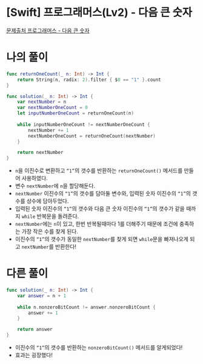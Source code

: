 # [Swift] 프로그래머스(Lv2) - 다음 큰 숫자

[문제출처 프로그래머스 - 다음 큰 숫자](https://school.programmers.co.kr/learn/courses/30/lessons/12911)

# 나의 풀이

```swift
func returnOneCount(_ n: Int) -> Int {
    return String(n, radix: 2).filter { $0 == "1" }.count
}

func solution(_ n: Int) -> Int {
    var nextNumber = n
    var nextNumberOneCount = 0
    let inputNumberOneCount = returnOneCount(n)
    
    while inputNumberOneCount != nextNumberOneCount {
        nextNumber += 1
        nextNumberOneCount = returnOneCount(nextNumber)
    }

    return nextNumber
}
```

- `n`을 이진수로 변환하고 `“1”`의 갯수를 반환하는 `returnOneCount()` 메서드를 만들어 사용하였다.
- 변수 `nextNumber`에 `n`을 할당해둔다.
- `nextNumber` 이진수의 `“1”`의 갯수를 담아둘 변수와, 입력된 숫자 이진수의 `“1”`의 갯수를 상수에 담아두었다.
- 입력된 숫자 이진수의 `“1”`의 갯수와 다음 큰 숫자 이진수의 `“1”`의 갯수가 같을 때까지 `while` 반복문을 돌려준다.
- `nextNumber`에는 `n`이 있고, 한번 반복될때마다 1를 더해주기 때문에 조건에 충족하는 가장 작은 수를 찾게 된다.
- 이진수의 `“1”`의 갯수가 동일한 `nextNumber`를 찾게 되면 `while`문을 빠져나오게 되고 `nextNumber`를 반환한다!

# 다른 풀이

```swift
func solution(_ n: Int) -> Int {
    var answer = n + 1
    
    while n.nonzeroBitCount != answer.nonzeroBitCount {
        answer += 1
    }

    return answer
}
```

- 이진수의 `“1”`의 갯수를 반환하는 `nonzeroBitCount()` 메서드를 알게되었다!
- 효과는 굉장했다!
